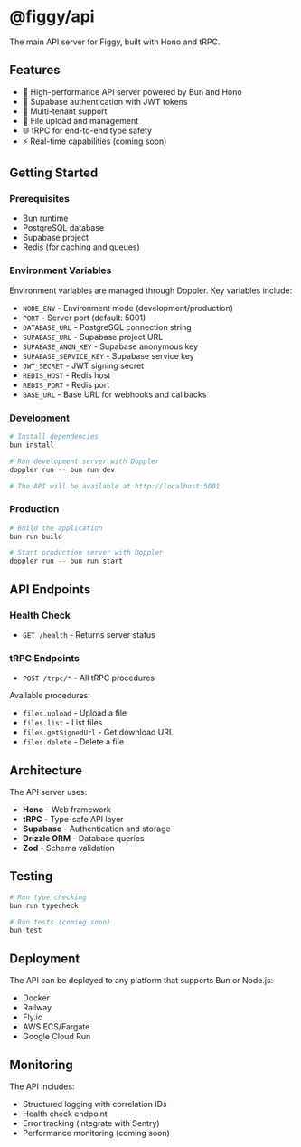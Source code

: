 # @figgy/api

The main API server for Figgy, built with Hono and tRPC.

## Features

- 🚀 High-performance API server powered by Bun and Hono
- 🔐 Supabase authentication with JWT tokens
- 🏢 Multi-tenant support
- 📁 File upload and management
- 🌐 tRPC for end-to-end type safety
- ⚡ Real-time capabilities (coming soon)

## Getting Started

### Prerequisites

- Bun runtime
- PostgreSQL database
- Supabase project
- Redis (for caching and queues)

### Environment Variables

Environment variables are managed through Doppler. Key variables include:

- `NODE_ENV` - Environment mode (development/production)
- `PORT` - Server port (default: 5001)
- `DATABASE_URL` - PostgreSQL connection string
- `SUPABASE_URL` - Supabase project URL
- `SUPABASE_ANON_KEY` - Supabase anonymous key
- `SUPABASE_SERVICE_KEY` - Supabase service key
- `JWT_SECRET` - JWT signing secret
- `REDIS_HOST` - Redis host
- `REDIS_PORT` - Redis port
- `BASE_URL` - Base URL for webhooks and callbacks

### Development

```bash
# Install dependencies
bun install

# Run development server with Doppler
doppler run -- bun run dev

# The API will be available at http://localhost:5001
```

### Production

```bash
# Build the application
bun run build

# Start production server with Doppler
doppler run -- bun run start
```

## API Endpoints

### Health Check
- `GET /health` - Returns server status

### tRPC Endpoints
- `POST /trpc/*` - All tRPC procedures

Available procedures:
- `files.upload` - Upload a file
- `files.list` - List files
- `files.getSignedUrl` - Get download URL
- `files.delete` - Delete a file

## Architecture

The API server uses:
- **Hono** - Web framework
- **tRPC** - Type-safe API layer
- **Supabase** - Authentication and storage
- **Drizzle ORM** - Database queries
- **Zod** - Schema validation

## Testing

```bash
# Run type checking
bun run typecheck

# Run tests (coming soon)
bun test
```

## Deployment

The API can be deployed to any platform that supports Bun or Node.js:

- Docker
- Railway
- Fly.io
- AWS ECS/Fargate
- Google Cloud Run

## Monitoring

The API includes:
- Structured logging with correlation IDs
- Health check endpoint
- Error tracking (integrate with Sentry)
- Performance monitoring (coming soon)